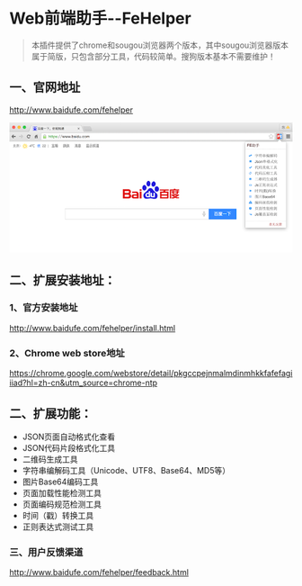 Web前端助手--FeHelper
=============================

> 本插件提供了chrome和sougou浏览器两个版本，其中sougou浏览器版本属于简版，只包含部分工具，代码较简单。搜狗版本基本不需要维护！

## 一、官网地址
http://www.baidufe.com/fehelper

![Web前端助手-FeHelper](/screenshot/menu.png)

## 二、扩展安装地址：
### 1、官方安装地址
http://www.baidufe.com/fehelper/install.html

### 2、Chrome web store地址
https://chrome.google.com/webstore/detail/pkgccpejnmalmdinmhkkfafefagiiiad?hl=zh-cn&utm_source=chrome-ntp


## 二、扩展功能：
* JSON页面自动格式化查看
* JSON代码片段格式化工具
* 二维码生成工具
* 字符串编解码工具（Unicode、UTF8、Base64、MD5等）
* 图片Base64编码工具
* 页面加载性能检测工具
* 页面编码规范检测工具
* 时间（戳）转换工具
* 正则表达式测试工具

### 三、用户反馈渠道
http://www.baidufe.com/fehelper/feedback.html
